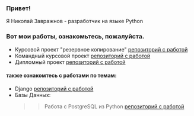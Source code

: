 ### Привет! 
Я Николай Завражнов - разработчик на языке Python
### Вот мои работы, ознакомьтесь, пожалуйста.
* Курсовой проект "резервное копирование" [репозиторий с работой](https://github.com/Nikolay-Zavrazhnov/course_project_1)
* Командный курсовой проект [репозиторий с работой](https://github.com/Nikolay-Zavrazhnov/VK_team_project)
* Дипломный проект [репозиторий с работой](https://github.com/Nikolay-Zavrazhnov/python-final-diplom_nick/tree/nikolay)
#### также ознакомтесь с работами по темам:
* Django [репозиторий с работой](https://github.com/Nikolay-Zavrazhnov/DJANGO_1)
* Базы Данных:
  >> Работа с PostgreSQL из Python [репозиторий с работой](https://github.com/Nikolay-Zavrazhnov/task_5_database)
<!--
**Nikolay-Zavrazhnov/Nikolay-Zavrazhnov** is a ✨ _special_ ✨ repository because its `README.md` (this file) appears on your GitHub profile.

Here are some ideas to get you started:

- 🔭 I’m currently working on ...
- 🌱 I’m currently learning ...
- 👯 I’m looking to collaborate on ...
- 🤔 I’m looking for help with ...
- 💬 Ask me about ...
- 📫 How to reach me: ...
- 😄 Pronouns: ...
- ⚡ Fun fact: ...
-->
